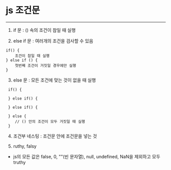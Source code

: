 # js 조건문

---

1. if 문 : () 속의 조건이 참일 때 실행

2. else if 문 : 여러개의 조건을 검사할 수 있음

```
if() {
    조건이 참일 때 실행
} else if () {
    첫번째 조건이 거짓일 경우에만 실행
}
```

3. else 문 : 모든 조건에 맞는 것이 없을 때 실행

```
 if() {

 } else if() {

 } else if() {

 } else {
    // () 안의 조건이 모두 거짓일 때 실행
 }
```

4. 조건부 네스팅 : 조건문 안에 조건문을 넣는 것

5. ruthy, falsy

- js의 모든 값은 false, 0, ""(빈 문자열), null, undefined, NaN을 제외하고 모두 truthy
